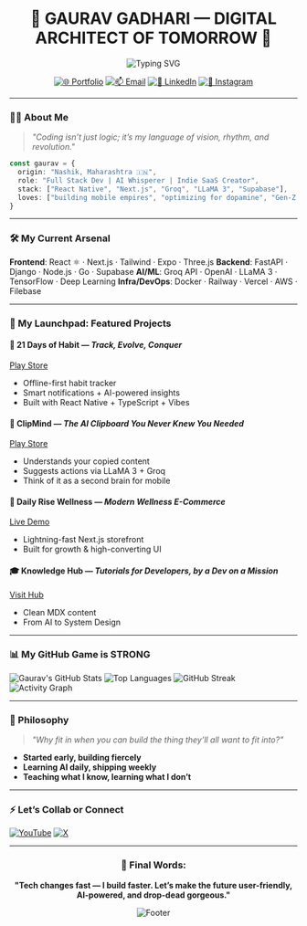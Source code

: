 <div align="center">

# 🚀 GAURAV GADHARI — DIGITAL ARCHITECT OF TOMORROW 🧠

<img src="https://readme-typing-svg.demolab.com?font=Fira+Code&size=25&duration=3000&pause=1000&color=00D9FF&center=true&vCenter=true&width=600&lines=Inventor+of+Next-Gen+Tech;AI-Powered+Mobile+Apps+Architect;Builder+of+Futuristic+User+Experiences" alt="Typing SVG" />

[![🌐 Portfolio](https://img.shields.io/badge/Portfolio-ff6b35?style=for-the-badge\&logo=vercel\&logoColor=white)](https://gaurav-gadhari.vercel.app)
[![📫 Email](https://img.shields.io/badge/Email-gauravgadhari39@gmail.com-ea4335?style=for-the-badge\&logo=gmail\&logoColor=white)](mailto:gauravgadhari39@gmail.com)
[![💼 LinkedIn](https://img.shields.io/badge/LinkedIn-0a66c2?style=for-the-badge\&logo=linkedin\&logoColor=white)](https://www.linkedin.com/in/gaurav-gadhari-579558275/)
[![📸 Instagram](https://img.shields.io/badge/Instagram-E4405F?style=for-the-badge\&logo=instagram\&logoColor=white)](https://www.instagram.com/a_gaurav_here/)

</div>

---

### 👨‍💻 About Me

> *"Coding isn’t just logic; it’s my language of vision, rhythm, and revolution."*

```ts
const gaurav = {
  origin: "Nashik, Maharashtra 🇮🇳",
  role: "Full Stack Dev | AI Whisperer | Indie SaaS Creator",
  stack: ["React Native", "Next.js", "Groq", "LLaMA 3", "Supabase"],
  loves: ["building mobile empires", "optimizing for dopamine", "Gen-Z UI with AI"]
}
```

---

### 🛠️ My Current Arsenal

**Frontend**: React ⚛️ · Next.js · Tailwind · Expo · Three.js
**Backend**: FastAPI · Django · Node.js · Go · Supabase
**AI/ML**: Groq API · OpenAI · LLaMA 3 · TensorFlow · Deep Learning
**Infra/DevOps**: Docker · Railway · Vercel · AWS · Filebase

---

### 🚀 My Launchpad: Featured Projects

#### 📱 21 Days of Habit — *Track, Evolve, Conquer*

[Play Store](https://play.google.com/store/apps/details?id=com.light_computers.daysofhabbit)

* Offline-first habit tracker
* Smart notifications + AI-powered insights
* Built with React Native + TypeScript + Vibes

#### 🧠 ClipMind — *The AI Clipboard You Never Knew You Needed*

[Play Store](https://play.google.com/store/apps/details?id=com.lightcomputers.clipmind)

* Understands your copied content
* Suggests actions via LLaMA 3 + Groq
* Think of it as a second brain for mobile

#### 🌿 Daily Rise Wellness — *Modern Wellness E-Commerce*

[Live Demo](https://daily-rise-wellness.vercel.app/)

* Lightning-fast Next.js storefront
* Built for growth & high-converting UI

#### 🎓 Knowledge Hub — *Tutorials for Developers, by a Dev on a Mission*

[Visit Hub](https://gaurav-gadhari.vercel.app/tutorials)

* Clean MDX content
* From AI to System Design

---

### 📊 My GitHub Game is STRONG

![Gaurav's GitHub Stats](https://github-readme-stats.vercel.app/api?username=GauravGadhari\&show_icons=true\&theme=tokyonight\&hide_border=true)
![Top Languages](https://github-readme-stats.vercel.app/api/top-langs/?username=GauravGadhari\&layout=compact\&theme=tokyonight\&hide_border=true)
![GitHub Streak](https://streak-stats.demolab.com?user=GauravGadhari\&theme=tokyonight\&hide_border=true)
![Activity Graph](https://github-readme-activity-graph.vercel.app/graph?username=GauravGadhari\&theme=tokyonight\&hide_border=true)

---

### 🧠 Philosophy

> *"Why fit in when you can build the thing they’ll all want to fit into?"*

* **Started early, building fiercely**
* **Learning AI daily, shipping weekly**
* **Teaching what I know, learning what I don’t**

---

### ⚡ Let’s Collab or Connect

[![YouTube](https://img.shields.io/badge/YouTube-CodeWithGaurav37-FF0000?style=for-the-badge\&logo=youtube\&logoColor=white)](https://www.youtube.com/@codewithgaurav37)
[![X](https://img.shields.io/badge/Twitter-@AGauravHere-1DA1F2?style=for-the-badge\&logo=twitter\&logoColor=white)](https://x.com/AGauravHere)

---

<div align="center">

### 🚨 Final Words:

**"Tech changes fast — I build faster. Let’s make the future user-friendly, AI-powered, and drop-dead gorgeous."**

![Footer](https://capsule-render.vercel.app/api?type=waving\&color=gradient\&height=100\&section=footer\&text=Built%20by%20Gaurav%20with%20❤️%20and%20Next.js\&fontSize=16\&animation=twinkling)

</div>
